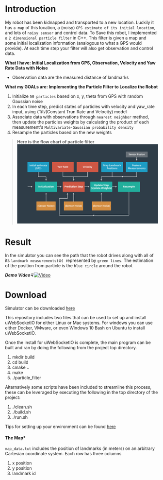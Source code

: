 # Introduction
My robot has been kidnapped and transported to a new location. Luckily it has `a map` of this location, a (noisy) `GPS estimate of its initial location`, and lots of `noisy sensor` and control data.
To Save this robot, I implemented a `2 dimensional particle filter` in C++. This filter is given a map and some initial localization information (analogous to what a GPS would provide). At each time step your filter will also get observation and control data.

__What I have: Initial Localization from GPS, Observation, Velocity and Yaw Rate Data with Noise__ 
* Observation data are the measured distance of landmarks

__What my GOALs are: Implementing the Particle Filter to Localize the Robot__
1. Initialize `50 particles` based on x, y, theta from GPS with random Gaussian noise
2. In each time step, predict states of particles with velocity and yaw_rate input, using `CTRV`(Constant Trun Rate and Velocity) model
3. Associate data with observations through `nearest neighbor` method, then update the particles weights by calculating the product of each measurement's `Multivariate-Gaussian probability density`
4. Resample the particles based on the new weights

>**Here is the flow chart of particle filter**
![Particle Filter Flow Chart](https://github.com/WenHsu1203/Kidnapped-Vehicle-Project/blob/master/Photo/Particle%20Filter.png?raw=true)

# Result
In the simulator you can see the path that the robot drives along with all of its `landmark measurements(⨷) `represented by `green lines`. The estimation of the position from particle is the `blue circle` around the robot

__*Demo Video☟*__
[![Video](http://img.youtube.com/vi/0rbb8DnsY6g/0.jpg)](http://www.youtube.com/watch?v=0rbb8DnsY6g "Particle Filter")

# Download
Simulator can be downloaded [here](https://github.com/udacity/self-driving-car-sim/releases)

This repository includes two files that can be used to set up and install uWebSocketIO for either Linux or Mac systems. For windows you can use either Docker, VMware, or even Windows 10 Bash on Ubuntu to install uWebSocketIO.

Once the install for uWebSocketIO is complete, the main program can be built and ran by doing the following from the project top directory.

1. mkdir build
2. cd build
3. cmake ..
4. make
5. ./particle_filter

Alternatively some scripts have been included to streamline this process, these can be leveraged by executing the following in the top directory of the project:

1. ./clean.sh
2. ./build.sh
3. ./run.sh

Tips for setting up your environment can be found [here](https://classroom.udacity.com/nanodegrees/nd013/parts/40f38239-66b6-46ec-ae68-03afd8a601c8/modules/0949fca6-b379-42af-a919-ee50aa304e6a/lessons/f758c44c-5e40-4e01-93b5-1a82aa4e044f/concepts/23d376c7-0195-4276-bdf0-e02f1f3c665d)


#### The Map*
`map_data.txt` includes the position of landmarks (in meters) on an arbitrary Cartesian coordinate system. Each row has three columns
1. x position
2. y position
3. landmark id





